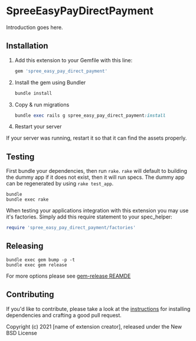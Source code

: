# SpreeEasyPayDirectPayment

Introduction goes here.

## Installation

1. Add this extension to your Gemfile with this line:

    ```ruby
    gem 'spree_easy_pay_direct_payment'
    ```

2. Install the gem using Bundler

    ```ruby
    bundle install
    ```

3. Copy & run migrations

    ```ruby
    bundle exec rails g spree_easy_pay_direct_payment:install
    ```

4. Restart your server

  If your server was running, restart it so that it can find the assets properly.

## Testing

First bundle your dependencies, then run `rake`. `rake` will default to building the dummy app if it does not exist, then it will run specs. The dummy app can be regenerated by using `rake test_app`.

```shell
bundle
bundle exec rake
```

When testing your applications integration with this extension you may use it's factories.
Simply add this require statement to your spec_helper:

```ruby
require 'spree_easy_pay_direct_payment/factories'
```

## Releasing

```shell
bundle exec gem bump -p -t
bundle exec gem release
```

For more options please see [gem-release REAMDE](https://github.com/svenfuchs/gem-release)

## Contributing

If you'd like to contribute, please take a look at the
[instructions](CONTRIBUTING.md) for installing dependencies and crafting a good
pull request.

Copyright (c) 2021 [name of extension creator], released under the New BSD License
